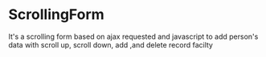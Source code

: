 # ScrollingForm
It's a scrolling form based on ajax requested and javascript to add person's data with scroll up, scroll down, add ,and delete record facilty
